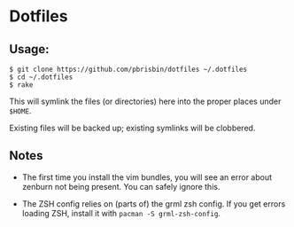 # Dotfiles

## Usage:

~~~
$ git clone https://github.com/pbrisbin/dotfiles ~/.dotfiles
$ cd ~/.dotfiles
$ rake
~~~

This will symlink the files (or directories) here into the proper places 
under `$HOME`.

Existing files will be backed up; existing symlinks will be clobbered.

## Notes

* The first time you install the vim bundles, you will see an error 
  about zenburn not being present. You can safely ignore this.

* The ZSH config relies on (parts of) the grml zsh config. If you get 
  errors loading ZSH, install it with `pacman -S grml-zsh-config`.
